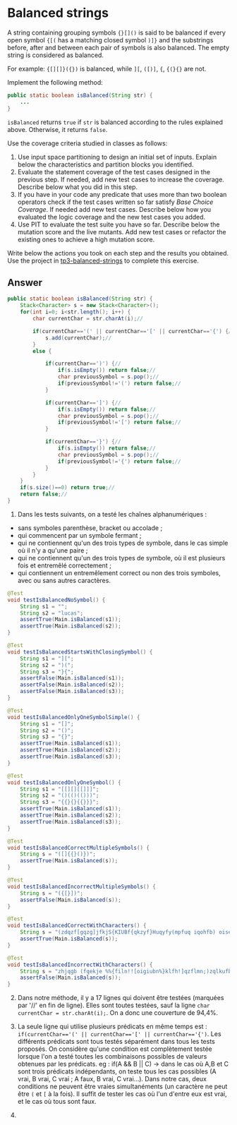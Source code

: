 # Balanced strings

A string containing grouping symbols `{}[]()` is said to be balanced if every open symbol `{[(` has a matching closed symbol `)]}` and the substrings before, after and between each pair of symbols is also balanced. The empty string is considered as balanced.

For example: `{[][]}({})` is balanced, while `][`, `([)]`, `{`, `{(}{}` are not.

Implement the following method:

```java
public static boolean isBalanced(String str) {
    ...
}
```

`isBalanced` returns `true` if `str` is balanced according to the rules explained above. Otherwise, it returns `false`.

Use the coverage criteria studied in classes as follows:

1. Use input space partitioning to design an initial set of inputs. Explain below the characteristics and partition blocks you identified.
2. Evaluate the statement coverage of the test cases designed in the previous step. If needed, add new test cases to increase the coverage. Describe below what you did in this step.
3. If you have in your code any predicate that uses more than two boolean operators check if the test cases written so far satisfy *Base Choice Coverage*. If needed add new test cases. Describe below how you evaluated the logic coverage and the new test cases you added.
4. Use PIT to evaluate the test suite you have so far. Describe below the mutation score and the live mutants. Add new test cases or refactor the existing ones to achieve a high mutation score.

Write below the actions you took on each step and the results you obtained.
Use the project in [tp3-balanced-strings](../code/tp3-balanced-strings) to complete this exercise.

## Answer
```Java
public static boolean isBalanced(String str) {
    Stack<Character> s = new Stack<Character>();
    for(int i=0; i<str.length(); i++) {
        char currentChar = str.charAt(i);//

        if(currentChar=='(' || currentChar=='[' || currentChar=='{') {//
            s.add(currentChar);//
        }
        else {

            if(currentChar==')') {//
                if(s.isEmpty()) return false;//
                char previousSymbol = s.pop();//
                if(previousSymbol!='(') return false;//
            }

            if(currentChar==']') {//
                if(s.isEmpty()) return false;//
                char previousSymbol = s.pop();//
                if(previousSymbol!='[')	return false;//
            }

            if(currentChar=='}') {//
                if(s.isEmpty()) return false;//
                char previousSymbol = s.pop();//
                if(previousSymbol!='{')	return false;//
            }
        }
    }
    if(s.size()==0) return true;//
    return false;//
}
```

1. Dans les tests suivants, on a testé les chaînes alphanumériques :
- sans symboles parenthèse, bracket ou accolade ;
- qui commencent par un symbole fermant ;
- qui ne contiennent qu'un des trois types de symbole, dans le cas simple où il n'y a qu'une paire ;
- qui ne contiennent qu'un des trois types de symbole, où il est plusieurs fois et entremêlé correctement ;
- qui contiennent un entremêlement correct ou non des trois symboles, avec ou sans autres caractères.

```Java
@Test
void testIsBalancedNoSymbol() {
    String s1 = "";
    String s2 = "lucas";
    assertTrue(Main.isBalanced(s1));
    assertTrue(Main.isBalanced(s2));
}

@Test
void testIsBalancedStartsWithClosingSymbol() {
    String s1 = "][";
    String s2 = ")(";
    String s3 = "}{";
    assertFalse(Main.isBalanced(s1));
    assertFalse(Main.isBalanced(s2));
    assertFalse(Main.isBalanced(s3));
}

@Test
void testIsBalancedOnlyOneSymbolSimple() {
    String s1 = "[]";
    String s2 = "()";
    String s3 = "{}";
    assertTrue(Main.isBalanced(s1));
    assertTrue(Main.isBalanced(s2));
    assertTrue(Main.isBalanced(s3));
}

@Test
void testIsBalancedOnlyOneSymbol() {
    String s1 = "[[][][[]]]";
    String s2 = "()(()(()))";
    String s3 = "{{}{}{{}}}";
    assertTrue(Main.isBalanced(s1));
    assertTrue(Main.isBalanced(s2));
    assertTrue(Main.isBalanced(s3));
}

@Test
void testIsBalancedCorrectMultipleSymbols() {
    String s = "([]{{}()})";
    assertTrue(Main.isBalanced(s));
}

@Test
void testIsBalancedIncorrectMultipleSymbols() {
    String s = "({[}])";
    assertFalse(Main.isBalanced(s));
}

@Test
void testIsBalancedCorrectWithCharacters() {
    String s = "(zdqzf[gqzg]jfkjS{KIUBf{qkzyf}Huqyfy(mpfuq iqohfb) oiseufb! }qf?);;";
    assertTrue(Main.isBalanced(s));
}

@Test
void testIsBalancedIncorrectWithCharacters() {
    String s = "zhjqgb (fqekje %%{filn!![oigiubn%}klfh!]qzflmn;)zqlkufb;";
    assertFalse(Main.isBalanced(s));
}
```

2. Dans notre méthode, il y a 17 lignes qui doivent être testées (marquées par '//' en fin de ligne). Elles sont toutes testées, sauf la ligne ``char currentChar = str.charAt(i);``. On a donc une couverture de 94,4%.

3. La seule ligne qui utilise plusieurs prédicats en même temps est : ``if(currentChar=='(' || currentChar=='[' || currentChar=='{')``. Les différents prédicats sont tous testés séparément dans tous les tests proposés.
On considère qu'une condition est complètement testée lorsque l'on a testé toutes les combinaisons possibles de valeurs obtenues par les prédicats.
eg : if(A && B || C) -> dans le cas où A,B et C sont trois prédicats indépendants, on teste tous les cas possibles (A vrai, B vrai, C vrai ; A faux, B vrai, C vrai...).
Dans notre cas, deux conditions ne peuvent être vraies simultanéments (un caractère ne peut être `(` et `[` à la fois). Il suffit de tester les cas où l'un d'entre eux est vrai, et le cas où tous sont faux.

4.
